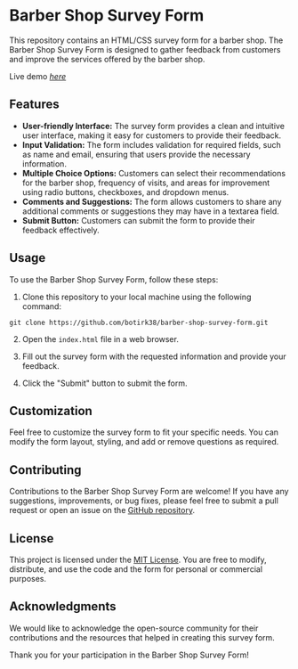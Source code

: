 # Barber Shop Survey Form

This repository contains an HTML/CSS survey form for a barber shop. The Barber Shop Survey Form is designed to gather feedback from customers and improve the services offered by the barber shop.

Live demo [_here_](botirk38.github.io)

## Features

- **User-friendly Interface:** The survey form provides a clean and intuitive user interface, making it easy for customers to provide their feedback.
- **Input Validation:** The form includes validation for required fields, such as name and email, ensuring that users provide the necessary information.
- **Multiple Choice Options:** Customers can select their recommendations for the barber shop, frequency of visits, and areas for improvement using radio buttons, checkboxes, and dropdown menus.
- **Comments and Suggestions:** The form allows customers to share any additional comments or suggestions they may have in a textarea field.
- **Submit Button:** Customers can submit the form to provide their feedback effectively.

## Usage

To use the Barber Shop Survey Form, follow these steps:

1. Clone this repository to your local machine using the following command:

`
git clone https://github.com/botirk38/barber-shop-survey-form.git
`

2. Open the `index.html` file in a web browser.

3. Fill out the survey form with the requested information and provide your feedback.

4. Click the "Submit" button to submit the form.

## Customization

Feel free to customize the survey form to fit your specific needs. You can modify the form layout, styling, and add or remove questions as required.

## Contributing

Contributions to the Barber Shop Survey Form are welcome! If you have any suggestions, improvements, or bug fixes, please feel free to submit a pull request or open an issue on the [GitHub repository](https://github.com/botirk38/barber-shop-survey-form).

## License

This project is licensed under the [MIT License](LICENSE). You are free to modify, distribute, and use the code and the form for personal or commercial purposes.

## Acknowledgments

We would like to acknowledge the open-source community for their contributions and the resources that helped in creating this survey form.

Thank you for your participation in the Barber Shop Survey Form!

